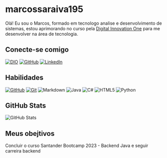 # marcossaraiva195
Olá! Eu sou o Marcos, formado em tecnologo analise e desenvolvimento de sistemas, estou aprimorando no curso pela [Digital Innovation One](https://www.dio.me/) para me desenvolver na área
de tecnologia.

## Conecte-se comigo
[![DIO](https://img.shields.io/badge/DIO-FFF?style=for-the-badge&logo=dio&logoColor=000)](https://www.dio.me/users/marcos_saraiva95)
[![GitHub](https://img.shields.io/badge/GitHub-FFF?style=for-the-badge&logo=github&logoColor=000)](https://github.com/marcossaraiva195)
[![LinkedIn](https://img.shields.io/badge/LinkedIn-FFF?style=for-the-badge&logo=linkedin&logoColor=000)](www.linkedin.com/in/marcos-saraiva-20aa85150/)

## Habilidades

[![GitHub](https://img.shields.io/badge/GitHub-FFF?style=for-the-badge&logo=github&logoColor=000)](https://docs.github.com/)
[![Git](https://img.shields.io/badge/Git-FFF?style=for-the-badge&logo=git&logoColor=000)](https://git-scm.com/doc) 
![Markdown](https://img.shields.io/badge/Markdown-FFF?style=for-the-badge&logo=markdown)
![Java](https://img.shields.io/badge/Java-FFF?style=for-the-badge&logo=java)
![C#](https://img.shields.io/badge/C%23-FFF?style=for-the-badge&logo=c-sharp&logoColor=0E76A8)
![HTML5](https://img.shields.io/badge/HTML-FFF?style=for-the-badge&logo=html5&logoColor=000)
![Python](https://img.shields.io/badge/Python-FFF?style=for-the-badge&logo=python)

## GitHub Stats
![GitHub Stats](https://github-readme-stats.vercel.app/api?username=marcossaraiva195&theme=transparent&bg_color=fff&border_color=fff&show_icons=true&icon_color=fff&title_color=0E76A8&text_color=000)

## Meus obejtivos
Concluir o curso Santander Bootcamp 2023 - Backend Java e seguir carreira backend
